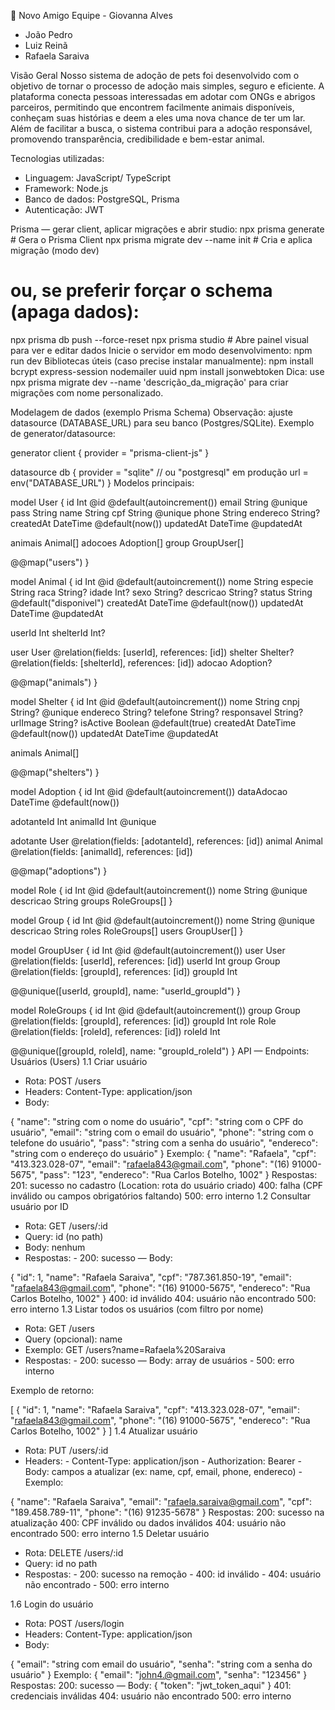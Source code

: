 🐾 Novo Amigo
Equipe - Giovanna Alves
- João Pedro
- Luiz Reinã
- Rafaela Saraiva

Visão Geral
Nosso sistema de adoção de pets foi desenvolvido com o objetivo de tornar o processo de adoção mais simples, seguro e eficiente. A plataforma conecta pessoas interessadas em adotar com ONGs e abrigos parceiros, permitindo que encontrem facilmente animais disponíveis, conheçam suas histórias e deem a eles uma nova chance de ter um lar. Além de facilitar a busca, o sistema contribui para a adoção responsável, promovendo transparência, credibilidade e bem-estar animal.


Tecnologias utilizadas:
- Linguagem: JavaScript/ TypeScript
- Framework: Node.js 
- Banco de dados: PostgreSQL, Prisma
- Autenticação: JWT


Prisma — gerar client, aplicar migrações e abrir studio:
npx prisma generate                    # Gera o Prisma Client
npx prisma migrate dev --name init     # Cria e aplica migração (modo dev)
# ou, se preferir forçar o schema (apaga dados):
npx prisma db push --force-reset
npx prisma studio                      # Abre painel visual para ver e editar dados
Inicie o servidor em modo desenvolvimento:
npm run dev
Bibliotecas úteis (caso precise instalar manualmente):
npm install bcrypt express-session nodemailer uuid
npm install jsonwebtoken
Dica: use npx prisma migrate dev --name 'descrição_da_migração' para criar migrações com nome personalizado.

Modelagem de dados (exemplo Prisma Schema)
Observação: ajuste datasource (DATABASE_URL) para seu banco (Postgres/SQLite). Exemplo de generator/datasource:

generator client {
  provider = "prisma-client-js"
}

datasource db {
  provider = "sqlite" // ou "postgresql" em produção
  url      = env("DATABASE_URL")
}
Modelos principais:

model User {
  id        Int       @id @default(autoincrement())
  email     String    @unique
  pass      String
  name      String
  cpf       String    @unique
  phone     String
  endereco  String?
  createdAt DateTime  @default(now())
  updatedAt DateTime  @updatedAt

  animais   Animal[]
  adocoes   Adoption[]
  group     GroupUser[]

  @@map("users")
}

model Animal {
  id        Int       @id @default(autoincrement())
  nome      String
  especie   String
  raca      String?
  idade     Int?
  sexo      String?
  descricao String?
  status    String    @default("disponivel")
  createdAt DateTime  @default(now())
  updatedAt DateTime  @updatedAt

  userId    Int
  shelterId Int?

  user      User     @relation(fields: [userId], references: [id])
  shelter   Shelter? @relation(fields: [shelterId], references: [id])
  adocao    Adoption?

  @@map("animals")
}

model Shelter {
  id          Int       @id @default(autoincrement())
  nome        String
  cnpj        String?   @unique
  endereco    String?
  telefone    String?
  responsavel String?
  urlImage    String?
  isActive    Boolean   @default(true)
  createdAt   DateTime  @default(now())
  updatedAt   DateTime  @updatedAt

  animals Animal[]

  @@map("shelters")
}

model Adoption {
  id         Int       @id @default(autoincrement())
  dataAdocao DateTime  @default(now())

  adotanteId Int
  animalId   Int       @unique

  adotante   User   @relation(fields: [adotanteId], references: [id])
  animal     Animal @relation(fields: [animalId], references: [id])

  @@map("adoptions")
}

model Role {
  id         Int          @id @default(autoincrement())
  nome       String       @unique
  descricao  String
  groups     RoleGroups[]
}

model Group {
  id         Int           @id  @default(autoincrement())
  nome       String        @unique
  descricao  String
  roles      RoleGroups[]
  users      GroupUser[]
}

model GroupUser {
  id       Int   @id @default(autoincrement())
  user     User  @relation(fields: [userId], references: [id])
  userId   Int
  group    Group @relation(fields: [groupId], references: [id])
  groupId  Int

  @@unique([userId, groupId], name: "userId_groupId")
}

model RoleGroups {
  id       Int   @id @default(autoincrement())
  group    Group @relation(fields: [groupId], references: [id])
  groupId  Int
  role     Role  @relation(fields: [roleId], references: [id])
  roleId   Int

  @@unique([groupId, roleId], name: "groupId_roleId")
}
API — Endpoints: Usuários (Users)
1.1 Criar usuário
- Rota: POST /users
- Headers: Content-Type: application/json
- Body:

{
  "name": "string com o nome do usuário",
  "cpf": "string com o CPF do usuário",
  "email": "string com o email do usuário",
  "phone": "string com o telefone do usuário",
  "pass": "string com a senha do usuário",
  "endereco": "string com o endereço do usuário"
}
Exemplo:
{
  "name": "Rafaela",
  "cpf": "413.323.028-07",
  "email": "rafaela843@gmail.com",
  "phone": "(16) 91000-5675",
  "pass": "123",
  "endereco": "Rua Carlos Botelho, 1002"
}
Respostas:
201: sucesso no cadastro (Location: rota do usuário criado)
400: falha (CPF inválido ou campos obrigatórios faltando)
500: erro interno
1.2 Consultar usuário por ID
- Rota: GET /users/:id
- Query: id (no path)
- Body: nenhum
- Respostas: - 200: sucesso — Body:

{
  "id": 1,
  "name": "Rafaela Saraiva",
  "cpf": "787.361.850-19",
  "email": "rafaela843@gmail.com",
  "phone": "(16) 91000-5675",
  "endereco": "Rua Carlos Botelho, 1002"
}
400: id inválido
404: usuário não encontrado
500: erro interno
1.3 Listar todos os usuários (com filtro por nome)
- Rota: GET /users
- Query (opcional): name
- Exemplo: GET /users?name=Rafaela%20Saraiva
- Respostas: - 200: sucesso — Body: array de usuários - 500: erro interno

Exemplo de retorno:

[
  {
    "id": 1,
    "name": "Rafaela Saraiva",
    "cpf": "413.323.028-07",
    "email": "rafaela843@gmail.com",
    "phone": "(16) 91000-5675",
    "endereco": "Rua Carlos Botelho, 1002"
  }
]
1.4 Atualizar usuário
- Rota: PUT /users/:id
- Headers: - Content-Type: application/json - Authorization: Bearer <token> - Body: campos a atualizar (ex: name, cpf, email, phone, endereco) - Exemplo:

{
  "name": "Rafaela Saraiva",
  "email": "rafaela.saraiva@gmail.com",
  "cpf": "189.458.789-11",
  "phone": "(16) 91235-5678"
}
Respostas:
200: sucesso na atualização
400: CPF inválido ou dados inválidos
404: usuário não encontrado
500: erro interno
1.5 Deletar usuário
- Rota: DELETE /users/:id
- Query: id no path
- Respostas: - 200: sucesso na remoção - 400: id inválido - 404: usuário não encontrado - 500: erro interno

1.6 Login do usuário
- Rota: POST /users/login
- Headers: Content-Type: application/json
- Body:

{
  "email": "string com email do usuário",
  "senha": "string com a senha do usuário"
}
Exemplo:
{
  "email": "john4.@gmail.com",
  "senha": "123456"
}
Respostas:
200: sucesso — Body:
{
  "token": "jwt_token_aqui"
}
401: credenciais inválidas
404: usuário não encontrado
500: erro interno
